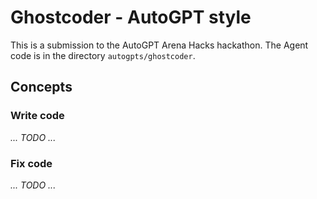 # Ghostcoder - AutoGPT style
This is a submission to the AutoGPT Arena Hacks hackathon. The Agent code is in the directory `autogpts/ghostcoder`.

## Concepts

### Write code

_... TODO ..._ 

### Fix code

_... TODO ..._ 

